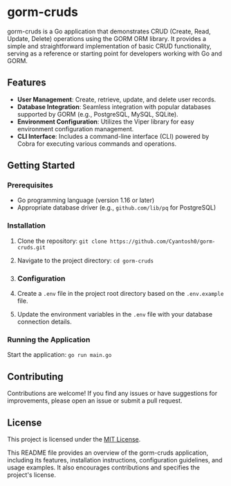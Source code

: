 # gorm-cruds

gorm-cruds is a Go application that demonstrates CRUD (Create, Read, Update, Delete) operations using the GORM ORM library. It provides a simple and straightforward implementation of basic CRUD functionality, serving as a reference or starting point for developers working with Go and GORM.

## Features

- **User Management**: Create, retrieve, update, and delete user records.
- **Database Integration**: Seamless integration with popular databases supported by GORM (e.g., PostgreSQL, MySQL, SQLite).
- **Environment Configuration**: Utilizes the Viper library for easy environment configuration management.
- **CLI Interface**: Includes a command-line interface (CLI) powered by Cobra for executing various commands and operations.

## Getting Started

### Prerequisites

- Go programming language (version 1.16 or later)
- Appropriate database driver (e.g., `github.com/lib/pq` for PostgreSQL)

### Installation

1. Clone the repository:
```git clone https://github.com/Cyantosh0/gorm-cruds.git```

2. Navigate to the project directory:
```cd gorm-cruds```

3. ### Configuration

1. Create a `.env` file in the project root directory based on the `.env.example` file.
2. Update the environment variables in the `.env` file with your database connection details.

### Running the Application

Start the application: ```go run main.go```

## Contributing

Contributions are welcome! If you find any issues or have suggestions for improvements, please open an issue or submit a pull request.

## License

This project is licensed under the [MIT License](LICENSE).

This README file provides an overview of the gorm-cruds application, including its features, installation instructions, configuration guidelines, and usage examples. It also encourages contributions and specifies the project's license.
